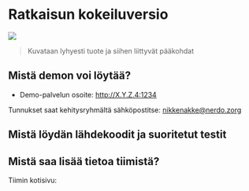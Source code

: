 # Ratkaisun kokeiluversio

![](https://openclipart.org/image/400px/svg_to_png/15461/johnny-automatic-the-dynamometer-test.png)

> Kuvataan lyhyesti tuote ja siihen liittyvät pääkohdat


## Mistä demon voi löytää?

* Demo-palvelun osoite: http://X.Y.Z.4:1234

Tunnukset saat kehitysryhmältä sähköpostitse: nikkenakke@nerdo.zorg

## Mistä löydän lähdekoodit ja suoritetut testit


## Mistä saa lisää tietoa tiimistä?

Tiimin kotisivu:

